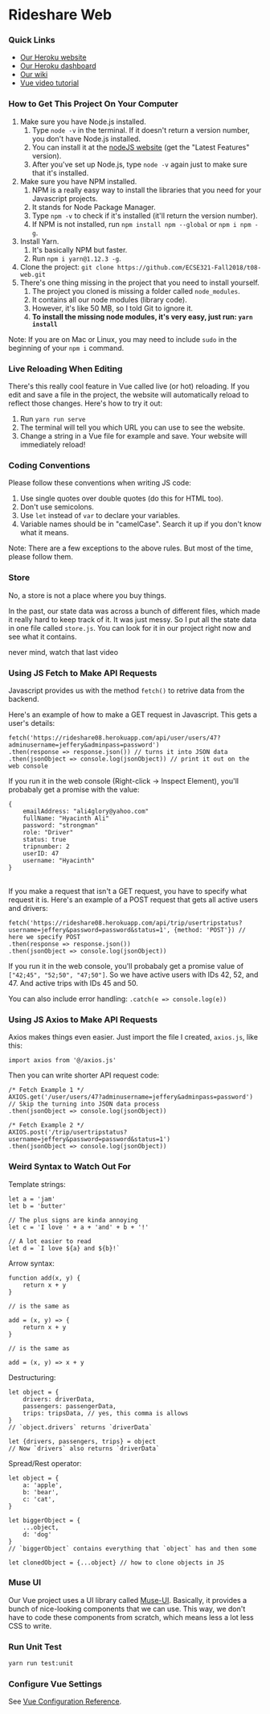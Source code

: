 # Rideshare Web

### Quick Links
- [Our Heroku website](https://rideshareadmin.herokuapp.com)
- [Our Heroku dashboard](https://dashboard.heroku.com/apps/rideshareadmin)
- [Our wiki](https://github.com/ECSE321-Fall2018/t08-web/wiki)
- [Vue video tutorial](https://www.youtube.com/watch?v=mZY1yyrlJWU&list=PLoYCgNOIyGADZuvKJweutZDOO9VI9YiJ9)

### How to Get This Project On Your Computer
1. Make sure you have Node.js installed.
    1. Type `node -v` in the terminal. If it doesn't return a version number, you don't have Node.js installed.
    2. You can install it at the [nodeJS website](https://nodejs.org/en/) (get the "Latest Features" version).
    3. After you've set up Node.js, type `node -v` again just to make sure that it's installed.
2. Make sure you have NPM installed.
    1. NPM is a really easy way to install the libraries that you need for your Javascript projects.
    2. It stands for Node Package Manager.
    3. Type `npm -v` to check if it's installed (it'll return the version number).
    4. If NPM is not installed, run `npm install npm --global` or `npm i npm -g`.
3. Install Yarn.
    1. It's basically NPM but faster.
    2. Run `npm i yarn@1.12.3 -g`.
4. Clone the project: `git clone https://github.com/ECSE321-Fall2018/t08-web.git`
5. There's one thing missing in the project that you need to install yourself.
    1. The project you cloned is missing a folder called `node_modules`.
    2. It contains all our node modules (library code).
    3. However, it's like 50 MB, so I told Git to ignore it.
    4. **To install the missing node modules, it's very easy, just run: `yarn install`**

Note: If you are on Mac or Linux, you may need to include `sudo` in the beginning of your `npm i` command.

### Live Reloading When Editing
There's this really cool feature in Vue called live (or hot) reloading.
If you edit and save a file in the project, the website will automatically reload to reflect those changes.
Here's how to try it out:
1. Run `yarn run serve`
2. The terminal will tell you which URL you can use to see the website.
3. Change a string in a Vue file for example and save. Your website will immediately reload!

### Coding Conventions
Please follow these conventions when writing JS code:
1. Use single quotes over double quotes (do this for HTML too).
2. Don't use semicolons.
3. Use `let` instead of `var` to declare your variables.
4. Variable names should be in "camelCase". Search it up if you don't know what it means.

Note: There are a few exceptions to the above rules. But most of the time, please follow them.

### Store
No, a store is not a place where you buy things.

In the past, our state data was across a bunch of different files, which made it really hard to keep track of it. It was just messy. So I put all the state data in one file called `store.js`. You can look for it in our project right now and see what it contains.

never mind, watch that last video

### Using JS Fetch to Make API Requests
Javascript provides us with the method `fetch()` to retrive data from the backend.

Here's an example of how to make a GET request in Javascript. This gets a user's details:
```JS
fetch('https://rideshare08.herokuapp.com/api/user/users/47?adminusername=jeffery&adminpass=password')
.then(response => response.json()) // turns it into JSON data
.then(jsonObject => console.log(jsonObject)) // print it out on the web console
```
If you run it in the web console (Right-click -> Inspect Element), you'll probabaly get a promise with the value:
```JS
{
    emailAddress: "ali4glory@yahoo.com"
    fullName: "Hyacinth Ali"
    password: "strongman"
    role: "Driver"
    status: true
    tripnumber: 2
    userID: 47
    username: "Hyacinth"
}
```
\
If you make a request that isn't a GET request, you have to specify what request it is.
Here's an example of a POST request that gets all active users and drivers:
```JS
fetch('https://rideshare08.herokuapp.com/api/trip/usertripstatus?username=jeffery&password=password&status=1', {method: 'POST'}) // here we specify POST
.then(response => response.json())
.then(jsonObject => console.log(jsonObject))
```
If you run it in the web console, you'll probabaly get a promise value of `["42;45", "52;50", "47;50"]`.
So we have active users with IDs 42, 52, and 47.
And active trips with IDs 45 and 50.

You can also include error handling: `.catch(e => console.log(e))`

### Using JS Axios to Make API Requests
Axios makes things even easier. Just import the file I created, `axios.js`, like this:
```JS
import axios from '@/axios.js'
```

Then you can write shorter API request code:
```JS
/* Fetch Example 1 */
AXIOS.get('/user/users/47?adminusername=jeffery&adminpass=password')
// Skip the turning into JSON data process
.then(jsonObject => console.log(jsonObject))

/* Fetch Example 2 */
AXIOS.post('/trip/usertripstatus?username=jeffery&password=password&status=1')
.then(jsonObject => console.log(jsonObject))
```

### Weird Syntax to Watch Out For
Template strings:
```JS
let a = 'jam'
let b = 'butter'

// The plus signs are kinda annoying
let c = 'I love ' + a + 'and' + b + '!'

// A lot easier to read
let d = `I love ${a} and ${b}!`
```

Arrow syntax:
```JS
function add(x, y) {
    return x + y
}

// is the same as

add = (x, y) => {
    return x + y
}

// is the same as

add = (x, y) => x + y
```

Destructuring:
```JS
let object = {
    drivers: driverData,
    passengers: passengerData,
    trips: tripsData, // yes, this comma is allows
}
// `object.drivers` returns `driverData`

let {drivers, passengers, trips} = object
// Now `drivers` also returns `driverData`
```

Spread/Rest operator:
```JS
let object = {
    a: 'apple',
    b: 'bear',
    c: 'cat',
}

let biggerObject = {
    ...object,
    d: 'dog'
}
// `biggerObject` contains everything that `object` has and then some

let clonedObject = {...object} // how to clone objects in JS
```


### Muse UI
Our Vue project uses a UI library called [Muse-UI](https://muse-ui.org/#/en-US). Basically, it provides a bunch of nice-looking components that we can use. This way, we don't have to code these components from scratch, which means less a lot less CSS to write.

### Run Unit Test
```Bash
yarn run test:unit
```

### Configure Vue Settings
See [Vue Configuration Reference](https://cli.vuejs.org/config/).